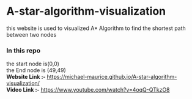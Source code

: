 # A-star-algorithm-visualization
this website is used to visualized A* Algorithm to find the shortest path between two nodes 
</br> <h3>In this repo</h3>the start node is(0,0)</br>
the End node is (49,49)</br>
<b> Website Link :- </b>  https://michael-maurice.github.io/A-star-algorithm-visualization/ </br>
<b> Video Link :- </b> https://www.youtube.com/watch?v=4oqQ-QTkzO8
